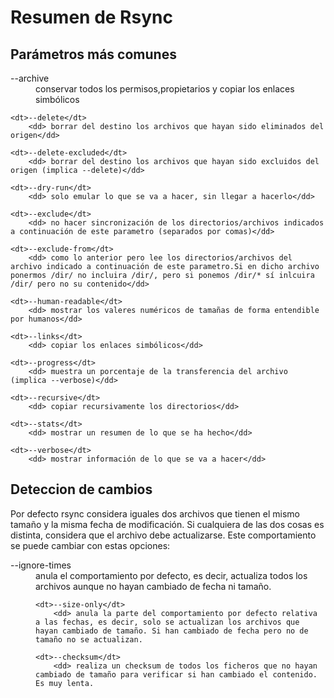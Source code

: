 # Resumen de Rsync

## Parámetros más comunes

<dl>
	<dt>--archive</dt>
		<dd> conservar todos los permisos,propietarios y copiar los enlaces simbólicos</dd>

	<dt>--delete</dt>
		<dd> borrar del destino los archivos que hayan sido eliminados del origen</dd>

	<dt>--delete-excluded</dt>
		<dd> borrar del destino los archivos que hayan sido excluidos del origen (implica --delete)</dd>

	<dt>--dry-run</dt>
		<dd> solo emular lo que se va a hacer, sin llegar a hacerlo</dd>

	<dt>--exclude</dt>
		<dd> no hacer sincronización de los directorios/archivos indicados a continuación de este parametro (separados por comas)</dd>

	<dt>--exclude-from</dt>
		<dd> como lo anterior pero lee los directorios/archivos del archivo indicado a continuación de este parametro.Si en dicho archivo ponermos /dir/ no incluira /dir/, pero si ponemos /dir/* sí inlcuira /dir/ pero no su contenido</dd>

	<dt>--human-readable</dt>
		<dd> mostrar los valeres numéricos de tamañas de forma entendible por humanos</dd>

	<dt>--links</dt>
		<dd> copiar los enlaces simbólicos</dd>

	<dt>--progress</dt>
		<dd> muestra un porcentaje de la transferencia del archivo (implica --verbose)</dd>

	<dt>--recursive</dt>
		<dd> copiar recursivamente los directorios</dd>

	<dt>--stats</dt>
		<dd> mostrar un resumen de lo que se ha hecho</dd>

	<dt>--verbose</dt>
		<dd> mostrar información de lo que se va a hacer</dd>
</dl>


## Deteccion de cambios

Por defecto rsync considera iguales dos archivos que tienen el mismo tamaño y la misma fecha de modificación. Si cualquiera de las dos cosas es distinta, considera que el archivo debe actualizarse. Este comportamiento se puede cambiar con estas opciones:

<dl>
	<dt>--ignore-times</dt>
		<dd> anula el comportamiento por defecto, es decir, actualiza todos los archivos aunque no hayan cambiado de fecha ni tamaño.

	<dt>--size-only</dt>
		<dd> anula la parte del comportamiento por defecto relativa a las fechas, es decir, solo se actualizan los archivos que hayan cambiado de tamaño. Si han cambiado de fecha pero no de tamaño no se actualizan.

	<dt>--checksum</dt>
		<dd> realiza un checksum de todos los ficheros que no hayan cambiado de tamaño para verificar si han cambiado el contenido. Es muy lenta.
</dl>

